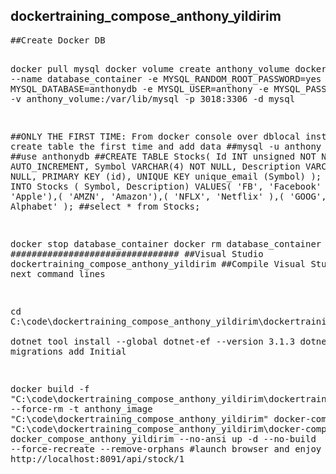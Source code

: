 <h2>dockertraining_compose_anthony_yildirim</h2>
<pre>
##Create Docker DB

docker pull mysql
docker volume create anthony_volume
docker run --name database_container -e MYSQL_RANDOM_ROOT_PASSWORD=yes -e MYSQL_DATABASE=anthonydb -e MYSQL_USER=anthony -e MYSQL_PASSWORD=anthony -v anthony_volume:/var/lib/mysql -p 3018:3306 -d mysql

##ONLY THE FIRST TIME: From docker console over dblocal instance, create table the first time and add data
##mysql -u anthony -p
##anthony
##use anthonydb
##CREATE TABLE Stocks(  Id INT unsigned NOT NULL AUTO_INCREMENT,  Symbol VARCHAR(4) NOT NULL,  Description VARCHAR(100) NULL,  PRIMARY KEY (id),  UNIQUE KEY unique_email (Symbol) );
##INSERT INTO Stocks ( Symbol, Description) VALUES( 'FB', 'Facebook' ),( 'AAPL', 'Apple'),( 'AMZN', 'Amazon'),( 'NFLX', 'Netflix' ),( 'GOOG', 'Google Alphabet' );
##select * from Stocks;

docker stop database_container 
docker rm database_container 
################################
##Visual Studio dockertraining_compose_anthony_yildirim
##Compile Visual Studio before next command lines

cd C:\code\dockertraining_compose_anthony_yildirim\dockertraining_compose_anthony_yildirim\
dotnet tool install --global dotnet-ef --version 3.1.3
dotnet-ef migrations add Initial

docker build -f "C:\code\dockertraining_compose_anthony_yildirim\dockertraining_compose_anthony_yildirim\Dockerfile" --force-rm -t anthony_image "C:\code\dockertraining_compose_anthony_yildirim"
docker-compose -f "C:\code\dockertraining_compose_anthony_yildirim\docker-compose.yml" -p docker_compose_anthony_yildirim --no-ansi up -d --no-build --force-recreate --remove-orphans
#launch browser and enjoy
start http://localhost:8091/api/stock/1
</pre>
